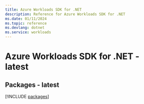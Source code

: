 ```yaml
---
title: Azure Workloads SDK for .NET
description: Reference for Azure Workloads SDK for .NET
ms.date: 01/11/2024
ms.topic: reference
ms.devlang: dotnet
ms.service: workloads
---
```

# Azure Workloads SDK for .NET - latest
## Packages - latest
[!INCLUDE [packages](workloads-index.md)]